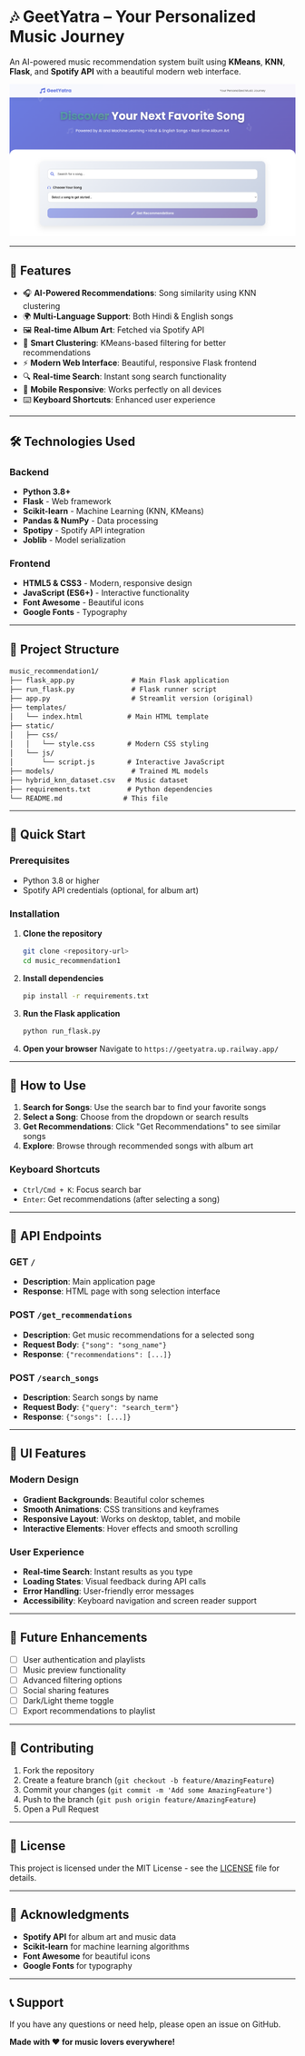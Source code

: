 # 🎶 GeetYatra – Your Personalized Music Journey

An AI-powered music recommendation system built using **KMeans**, **KNN**, **Flask**, and **Spotify API** with a beautiful modern web interface.

![banner](https://github.com/NavinBohara/New-music-recommendation-system/blob/main/banner.png)

---

## 🚀 Features

- 🎧 **AI-Powered Recommendations**: Song similarity using KNN clustering
- 🌍 **Multi-Language Support**: Both Hindi & English songs
- 🖼️ **Real-time Album Art**: Fetched via Spotify API
- 🔀 **Smart Clustering**: KMeans-based filtering for better recommendations
- ⚡ **Modern Web Interface**: Beautiful, responsive Flask frontend
- 🔍 **Real-time Search**: Instant song search functionality
- 📱 **Mobile Responsive**: Works perfectly on all devices
- ⌨️ **Keyboard Shortcuts**: Enhanced user experience

---

## 🛠️ Technologies Used

### Backend
- **Python 3.8+**
- **Flask** - Web framework
- **Scikit-learn** - Machine Learning (KNN, KMeans)
- **Pandas & NumPy** - Data processing
- **Spotipy** - Spotify API integration
- **Joblib** - Model serialization

### Frontend
- **HTML5 & CSS3** - Modern, responsive design
- **JavaScript (ES6+)** - Interactive functionality
- **Font Awesome** - Beautiful icons
- **Google Fonts** - Typography

---

## 📁 Project Structure

```
music_recommendation1/
├── flask_app.py              # Main Flask application
├── run_flask.py              # Flask runner script
├── app.py                    # Streamlit version (original)
├── templates/
│   └── index.html           # Main HTML template
├── static/
│   ├── css/
│   │   └── style.css        # Modern CSS styling
│   └── js/
│       └── script.js        # Interactive JavaScript
├── models/                   # Trained ML models
├── hybrid_knn_dataset.csv   # Music dataset
├── requirements.txt         # Python dependencies
└── README.md               # This file
```

---

## 🚀 Quick Start

### Prerequisites
- Python 3.8 or higher
- Spotify API credentials (optional, for album art)

### Installation

1. **Clone the repository**
   ```bash
   git clone <repository-url>
   cd music_recommendation1
   ```

2. **Install dependencies**
   ```bash
   pip install -r requirements.txt
   ```

3. **Run the Flask application**
   ```bash
   python run_flask.py
   ```

4. **Open your browser**
   Navigate to `https://geetyatra.up.railway.app/`

---

## 🎯 How to Use

1. **Search for Songs**: Use the search bar to find your favorite songs
2. **Select a Song**: Choose from the dropdown or search results
3. **Get Recommendations**: Click "Get Recommendations" to see similar songs
4. **Explore**: Browse through recommended songs with album art

### Keyboard Shortcuts
- `Ctrl/Cmd + K`: Focus search bar
- `Enter`: Get recommendations (after selecting a song)

---

## 🔧 API Endpoints

### GET `/`
- **Description**: Main application page
- **Response**: HTML page with song selection interface

### POST `/get_recommendations`
- **Description**: Get music recommendations for a selected song
- **Request Body**: `{"song": "song_name"}`
- **Response**: `{"recommendations": [...]}`

### POST `/search_songs`
- **Description**: Search songs by name
- **Request Body**: `{"query": "search_term"}`
- **Response**: `{"songs": [...]}`

---

## 🎨 UI Features

### Modern Design
- **Gradient Backgrounds**: Beautiful color schemes
- **Smooth Animations**: CSS transitions and keyframes
- **Responsive Layout**: Works on desktop, tablet, and mobile
- **Interactive Elements**: Hover effects and smooth scrolling

### User Experience
- **Real-time Search**: Instant results as you type
- **Loading States**: Visual feedback during API calls
- **Error Handling**: User-friendly error messages
- **Accessibility**: Keyboard navigation and screen reader support

---

## 🔮 Future Enhancements

- [ ] User authentication and playlists
- [ ] Music preview functionality
- [ ] Advanced filtering options
- [ ] Social sharing features
- [ ] Dark/Light theme toggle
- [ ] Export recommendations to playlist

---

## 🤝 Contributing

1. Fork the repository
2. Create a feature branch (`git checkout -b feature/AmazingFeature`)
3. Commit your changes (`git commit -m 'Add some AmazingFeature'`)
4. Push to the branch (`git push origin feature/AmazingFeature`)
5. Open a Pull Request

---

## 📄 License

This project is licensed under the MIT License - see the [LICENSE](LICENSE) file for details.

---

## 🙏 Acknowledgments

- **Spotify API** for album art and music data
- **Scikit-learn** for machine learning algorithms
- **Font Awesome** for beautiful icons
- **Google Fonts** for typography

---

## 📞 Support

If you have any questions or need help, please open an issue on GitHub.

**Made with ❤️ for music lovers everywhere!**

